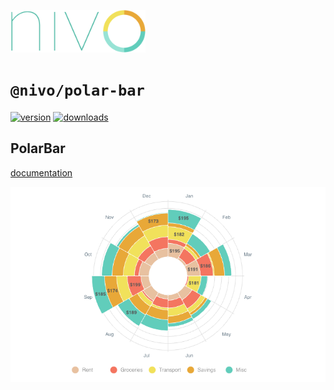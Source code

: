 <a href="https://nivo.rocks"><img alt="nivo" src="https://raw.githubusercontent.com/plouc/nivo/master/nivo.png" width="216" height="68"/></a>

# `@nivo/polar-bar`

[![version](https://img.shields.io/npm/v/@nivo/polar-bar?style=for-the-badge)](https://www.npmjs.com/package/@nivo/polar-bar)
[![downloads](https://img.shields.io/npm/dm/@nivo/polar-bar?style=for-the-badge)](https://www.npmjs.com/package/@nivo/polar-bar)

## PolarBar

[documentation](http://nivo.rocks/polar-bar/)

![PolarBar](https://raw.githubusercontent.com/plouc/nivo/master/website/src/assets/captures/polar-bar.png)
